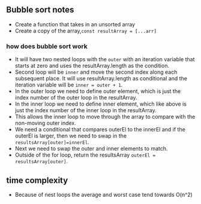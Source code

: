 ## Bubble sort notes

- Create a function that takes in an unsorted array
- Create a copy of the array,`const resultArray = [...arr]`

### how does bubble sort work

- It will have two nested loops with the `outer` with an iteration variable that starts at zero and uses the resultArray.length as the condition.
- Second loop will be `inner` and move the second index along each subsequent place. It will use resultArray.length as conditional and the iteration variable will be `inner = outer + 1`.
- In the outer loop we need to define outer element, which is just the index number of the outer loop in the resultArray.
- In the inner loop we need to define inner element, which like above is just the index number of the inner loop in the resultArray.
- This allows the inner loop to move through the array to compare with the non-moving outer index.
- We need a conditional that compares outerEl to the innerEl and if the outerEl is larger, then we need to swap in the `resultsArray[outer]=innerEl`.
- Next we need to swap the outer and inner elements to match.
- Outside of the for loop, return the resultsArray `outerEl = resultsArray[outer]`.

## time complexity

- Because of nest loops the average and worst case tend towards O(n^2)

